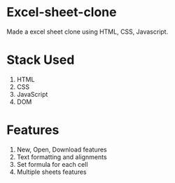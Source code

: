 # Excel-sheet-clone

Made a excel sheet clone using HTML, CSS, Javascript.

# Stack Used

1. HTML
2. CSS
3. JavaScript
4. DOM

# Features

1. New, Open, Download features 
2. Text formatting and alignments
3. Set formula for each cell 
4. Multiple sheets features
